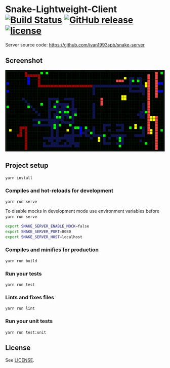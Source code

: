 # Snake-Lightweight-Client [![Build Status](https://travis-ci.org/ivan1993spb/snake-lightweight-client.svg?branch=master)](https://travis-ci.org/ivan1993spb/snake-lightweight-client) [![GitHub release](https://img.shields.io/github/release/ivan1993spb/snake-lightweight-client/all.svg)](https://github.com/ivan1993spb/snake-lightweight-client/releases/latest) [![license](https://img.shields.io/github/license/ivan1993spb/snake-lightweight-client.svg)](LICENSE)

Server source code: https://github.com/ivan1993spb/snake-server

## Screenshot

![Client screenshot](screenshot-client.png)

## Project setup

```
yarn install
```

### Compiles and hot-reloads for development

```
yarn run serve
```

To disable mocks in development mode use environment variables before `yarn run serve`

```bash
export SNAKE_SERVER_ENABLE_MOCK=false
export SNAKE_SERVER_PORT=8080
export SNAKE_SERVER_HOST=localhost
```

### Compiles and minifies for production

```
yarn run build
```

### Run your tests

```
yarn run test
```

### Lints and fixes files

```
yarn run lint
```

### Run your unit tests

```
yarn run test:unit
```

## License

See [LICENSE](LICENSE).
